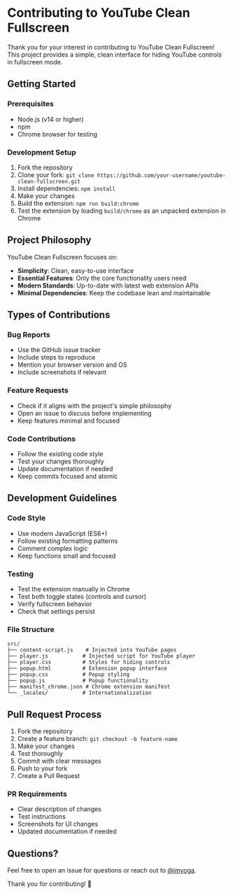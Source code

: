 # Contributing to YouTube Clean Fullscreen

Thank you for your interest in contributing to YouTube Clean Fullscreen! This project provides a simple, clean interface for hiding YouTube controls in fullscreen mode.

## Getting Started

### Prerequisites
- Node.js (v14 or higher)
- npm
- Chrome browser for testing

### Development Setup
1. Fork the repository
2. Clone your fork: `git clone https://github.com/your-username/youtube-clean-fullscreen.git`
3. Install dependencies: `npm install`
4. Make your changes
5. Build the extension: `npm run build:chrome`
6. Test the extension by loading `build/chrome` as an unpacked extension in Chrome

## Project Philosophy

YouTube Clean Fullscreen focuses on:
- **Simplicity**: Clean, easy-to-use interface
- **Essential Features**: Only the core functionality users need
- **Modern Standards**: Up-to-date with latest web extension APIs
- **Minimal Dependencies**: Keep the codebase lean and maintainable

## Types of Contributions

### Bug Reports
- Use the GitHub issue tracker
- Include steps to reproduce
- Mention your browser version and OS
- Include screenshots if relevant

### Feature Requests
- Check if it aligns with the project's simple philosophy
- Open an issue to discuss before implementing
- Keep features minimal and focused

### Code Contributions
- Follow the existing code style
- Test your changes thoroughly
- Update documentation if needed
- Keep commits focused and atomic

## Development Guidelines

### Code Style
- Use modern JavaScript (ES6+)
- Follow existing formatting patterns
- Comment complex logic
- Keep functions small and focused

### Testing
- Test the extension manually in Chrome
- Test both toggle states (controls and cursor)
- Verify fullscreen behavior
- Check that settings persist

### File Structure
```
src/
├── content-script.js    # Injected into YouTube pages
├── player.js           # Injected script for YouTube player
├── player.css          # Styles for hiding controls
├── popup.html          # Extension popup interface
├── popup.css           # Popup styling
├── popup.js            # Popup functionality
├── manifest_chrome.json # Chrome extension manifest
└── _locales/           # Internationalization
```

## Pull Request Process

1. Fork the repository
2. Create a feature branch: `git checkout -b feature-name`
3. Make your changes
4. Test thoroughly
5. Commit with clear messages
6. Push to your fork
7. Create a Pull Request

### PR Requirements
- Clear description of changes
- Test instructions
- Screenshots for UI changes
- Updated documentation if needed

## Questions?

Feel free to open an issue for questions or reach out to [@imyoga](https://github.com/imyoga).

Thank you for contributing! 🎉 
